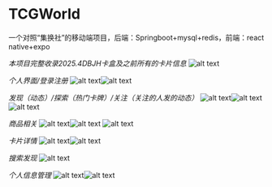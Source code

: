 # TCGWorld
一个对照“集换社”的移动端项目，后端：Springboot+mysql+redis，前端：react native+expo

*本项目完整收录2025.4DBJH卡盒及之前所有的卡片信息*
![alt text](image/{9082FEAA-D74F-4fcc-8002-E7D451AE7688}.png)

*个人界面/登录注册*
![alt text](image/{D7A6875E-6995-4bea-AF27-1225CE8E4F53}.png)![alt text](image/{C55C5227-0AD1-4322-AE08-617DE91A470E}.png)

*发现（动态）/探索（热门卡牌）/关注（关注的人发的动态）*
![alt text](image/{D745746A-42AF-46dd-B091-247C802F4B28}.png)![alt text](image/{DE22C017-C4C5-4ff7-BF6C-58898FC4BEED}.png)
![alt text](image/{F73DDC78-1752-419d-A4A0-A424E92386D2}.png)

*商品相关*
![alt text](image/{DA362073-976C-4abd-8204-25DA9F57151D}.png)![alt text](image/{89504946-942C-449a-96DB-E6F57455384F}.png)
![alt text](image/{1794D552-CD2A-4cb7-9818-0D3CD4DF3008}.png)

*卡片详情*
![alt text](image/{A268B590-CF89-4a75-98AF-C1B8056C9E17}.png)![alt text](image/{23A51694-9954-4553-ADF2-27A0F115BF8F}.png)

*搜索发现*
![alt text](image/{3A1274CE-78A7-4f64-BBF6-CCCA59DF6434}.png)

*个人信息管理*
![alt text](image/{358F246C-5EF9-4bdc-B96C-18F08B7CC985}.png)![alt text](image/{407A0E36-1EDC-40b7-ACB4-C82C0F9389FA}.png)